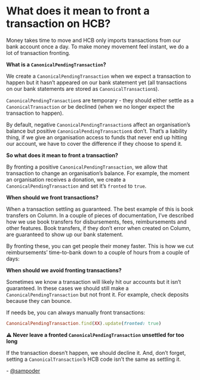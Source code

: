 # What does it mean to front a transaction on HCB?

Money takes time to move and HCB only imports transactions from our bank account once a day.  To make money movement feel instant, we do a lot of transaction fronting.

**What is a `CanonicalPendingTransaction`?**

We create a `CanonicalPendingTransaction` when we expect a transaction to happen but it hasn’t appeared on our bank statement yet (all transactions on our bank statements are stored as `CanonicalTransaction`s).

`CanonicalPendingTransaction`s are temporary - they should either settle as a `CanonicalTransaction` or be declined (when we no longer expect the transaction to happen).

By default, negative `CanonicalPendingTransaction`s affect an organisation’s balance but positive `CanonicalPendingTransaction`s don’t. That’s a liability thing, if we give an organisation access to funds that never end up hitting our account, we have to cover the difference if they choose to spend it.

**So what does it mean to front a transaction?**

By fronting a positive `CanonicalPendingTransaction`, we allow that transaction to change an organisation’s balance. For example, the moment an organisation receives a donation, we create a `CanonicalPendingTransaction` and set it’s `fronted` to `true`.

**When should we front transactions?**

When a transaction settling as guaranteed. The best example of this is book transfers on Column. In a couple of pieces of documentation, I’ve described how we use book transfers for disbursements, fees, reimbursements and other features. Book transfers, if they don’t error when created on Column, are guaranteed to show up our bank statement.

By fronting these, you can get people their money faster. This is how we cut reimbursements’ time-to-bank down to a couple of hours from a couple of days:

**When should we avoid fronting transactions?**

Sometimes we know a transaction will likely hit our accounts but it isn’t guaranteed. In these cases we should still make a `CanonicalPendingTransaction` but not front it. For example, check deposits because they can bounce. 

If needs be, you can always manually front transactions:

```ruby
CanonicalPendingTransaction.find(XX).update(fronted: true)
```

**⚠️ Never leave a fronted `CanonicalPendingTransaction` unsettled for too long**

If the transaction doesn’t happen, we should decline it. And, don’t forget, setting a `CanonicalTransaction`’s HCB code isn’t the same as settling it.

\- [@sampoder](https://github.com/sampoder)
